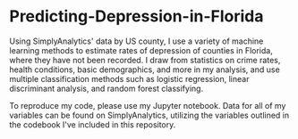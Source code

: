 # Predicting-Depression-in-Florida
Using SimplyAnalytics' data by US county, I use a variety of machine learning methods to estimate rates of depression of counties in Florida, where they have not been recorded. I draw from statistics on crime rates, health conditions, basic demographics, and more in my analysis, and use multiple classification methods such as logistic regression, linear discriminant analysis, and random forest classifying.

To reproduce my code, please use my Jupyter notebook. Data for all of my variables can be found on SimplyAnalytics, utilizing the variables outlined in the codebook I've included in this repository.
